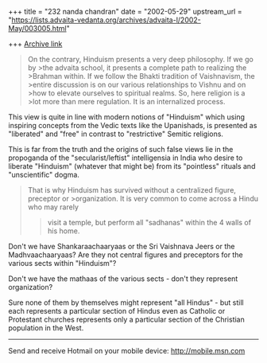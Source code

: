 +++
title = "232 nanda chandran"
date = "2002-05-29"
upstream_url = "https://lists.advaita-vedanta.org/archives/advaita-l/2002-May/003005.html"

+++
[Archive link](https://lists.advaita-vedanta.org/archives/advaita-l/2002-May/003005.html)

>On the contrary, Hinduism presents a very deep philosophy. If we go by >the
>advaita school, it presents a complete path to realizing the >Brahman
>within. If we follow the Bhakti tradition of Vaishnavism, the >entire
>discussion is on our various  relationships to Vishnu and on >how to
>elevate ourselves to spiritual realms. So, here religion is a >lot more
>than mere regulation. It is an internalized process.

This view is quite in line with modern notions of "Hinduism" which using
inspiring concepts from the Vedic texts like the Upanishads, is presented as
"liberated" and "free" in contrast to "restrictive" Semitic religions.

This is far from the truth and the origins of such false views lie in the
propoganda of the "secularist/leftist" intelligensia in India who desire to
liberate "Hinduism" (whatever that might be) from its "pointless" rituals
and "unscientific" dogma.

>That is why Hinduism has survived without a centralized figure, preceptor
>or >organization. It is very common to come across a Hindu who may rarely
> >visit a temple, but perform all "sadhanas" within the 4 walls of his
> >home.

Don't we have Shankaraachaaryaas or the Sri Vaishnava Jeers or the
Madhvaachaaryaas? Are they not central figures and preceptors for the
various sects within "Hinduism"?

Don't we have the mathaas of the various sects - don't they represent
organization?

Sure none of them by themselves might represent "all Hindus" - but still
each represents a particular section of Hindus even as  Catholic or
Protestant churches represents only a particular section of the Christian
population in the West.

_________________________________________________________________
Send and receive Hotmail on your mobile device: http://mobile.msn.com

